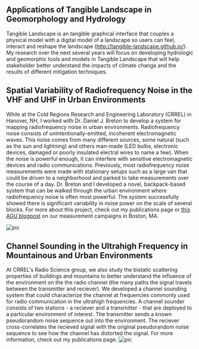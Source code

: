 
## Applications of Tangible Landscape in Geomorphology and Hydrology

Tangible Landscape is an tangible graphical interface that couples a physical model with a digital model of a landscape so users can feel, interact and reshape the landscape (http://tangible-landscape.github.io/). My research over the next several years will focus on developing hydrologic and geomorphic tools and models in Tangible Landscape that will help stakeholder better understand the impacts of climate change and the results of different mitigation techniques.

## Spatial Variability of Radiofrequency Noise in the VHF and UHF in Urban Environments
While at the Cold Regions Research and Engineering Laboratory (CRREL) in Hanover, NH, I worked with Dr. Daniel J. Breton to develop a system for mapping radiofrequency noise in urban environments. Radiofrequency noise consists of unintentionally-emitted, incoherent electromagnetic waves. This noise comes from many different sources, some natural (such as the sun and lightning) and others man-made (LED bulbs, electronic devices, damaged or poorly insulated electral wires to name a few). When the noise is powerful enough, it can interfere with sensitive electromagnetic devices and radio communications. Previously, most radiofrequency noise measurements were made with stationary setups such as a large van that could be driven to a neighborhood and parked to take measurements over the course of a day. Dr. Breton and I developed a novel, backpack-based system that can be walked through the urban environment where radiofrequency noise is often most powerful. The system successfully showed there is significant variability in noise power on the scale of several blocks. For more about this project, check out my publications page or [this AGU blogpost](https://blogs.agu.org/geospace/2019/10/23/radio-noise-maps-show-where-emergency-communications-could-get-tricky/) on our measurement campaigns in Boston, MA.

![pic](https://chaedri.github.io/images/RFNoise_boston.jpg)

## Channel Sounding in the Ultrahigh Frequency in Mountainous and Urban Environments
At CRREL's Radio Science group, we also study the bistatic scattering properties of buildings and mountains to better understand the influence of the environment on the the radio channel (the many paths the signal travels between the transmitter and reciever). We developed a channel sounding system that could characterize the channel at frequencies commonly used for radio communication in the ultrahigh frequencies. A channel sounder consists of two stations - a reciever and a transmitter - that are deployed to a particular environment of interest. The transmitter sends a known pseudorandom noise sequence out into the environment. The reciever cross-correlates the recieved signal with the original pseudorandom noise sequence to see how the channel has distorted the signal. For more information, check out my publications page.
![pic](https://chaedri.github.io/images/channelsounding.jpg)